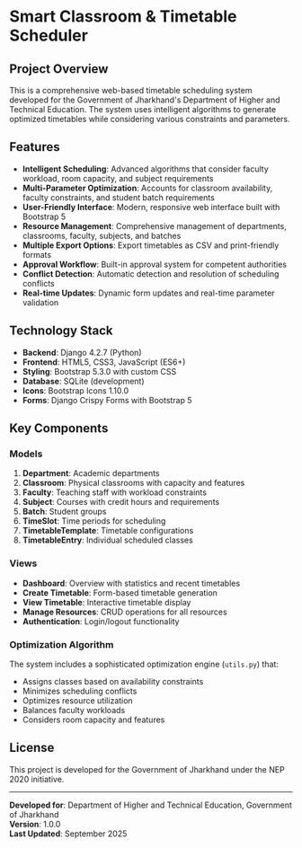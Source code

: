 # Smart Classroom & Timetable Scheduler

## Project Overview

This is a comprehensive web-based timetable scheduling system developed for the Government of Jharkhand's Department of Higher and Technical Education. The system uses intelligent algorithms to generate optimized timetables while considering various constraints and parameters.

## Features

- **Intelligent Scheduling**: Advanced algorithms that consider faculty workload, room capacity, and subject requirements
- **Multi-Parameter Optimization**: Accounts for classroom availability, faculty constraints, and student batch requirements  
- **User-Friendly Interface**: Modern, responsive web interface built with Bootstrap 5
- **Resource Management**: Comprehensive management of departments, classrooms, faculty, subjects, and batches
- **Multiple Export Options**: Export timetables as CSV and print-friendly formats
- **Approval Workflow**: Built-in approval system for competent authorities
- **Conflict Detection**: Automatic detection and resolution of scheduling conflicts
- **Real-time Updates**: Dynamic form updates and real-time parameter validation

## Technology Stack

- **Backend**: Django 4.2.7 (Python)
- **Frontend**: HTML5, CSS3, JavaScript (ES6+)
- **Styling**: Bootstrap 5.3.0 with custom CSS
- **Database**: SQLite (development)
- **Icons**: Bootstrap Icons 1.10.0
- **Forms**: Django Crispy Forms with Bootstrap 5

## Key Components

### Models

1. **Department**: Academic departments
2. **Classroom**: Physical classrooms with capacity and features
3. **Faculty**: Teaching staff with workload constraints
4. **Subject**: Courses with credit hours and requirements
5. **Batch**: Student groups
6. **TimeSlot**: Time periods for scheduling
7. **TimetableTemplate**: Timetable configurations
8. **TimetableEntry**: Individual scheduled classes

### Views

- **Dashboard**: Overview with statistics and recent timetables
- **Create Timetable**: Form-based timetable generation
- **View Timetable**: Interactive timetable display
- **Manage Resources**: CRUD operations for all resources
- **Authentication**: Login/logout functionality

### Optimization Algorithm

The system includes a sophisticated optimization engine (`utils.py`) that:

- Assigns classes based on availability constraints
- Minimizes scheduling conflicts
- Optimizes resource utilization
- Balances faculty workloads
- Considers room capacity and features

## License

This project is developed for the Government of Jharkhand under the NEP 2020 initiative.

---

**Developed for**: Department of Higher and Technical Education, Government of Jharkhand  
**Version**: 1.0.0  
**Last Updated**: September 2025
